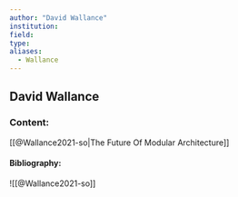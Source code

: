 ```yaml
---
author: "David Wallance"
institution:
field:
type:
aliases:
  - Wallance
---
```


## David Wallance

### Content:
[[@Wallance2021-so|The Future Of Modular Architecture]]

#### Bibliography:

![[@Wallance2021-so]]